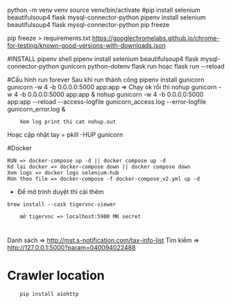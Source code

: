 python -m venv venv
source venv/bin/activate
#pip install selenium beautifulsoup4 flask mysql-connector-python
pipenv install selenium beautifulsoup4 flask mysql-connector-python
pip freeze


pip freeze > requirements.txt
https://googlechromelabs.github.io/chrome-for-testing/known-good-versions-with-downloads.json

#INSTALL
pipenv shell
pipenv install selenium beautifulsoup4 flask mysql-connector-python gunicorn python-dotenv
flask run hoạc flask run --reload

#Cấu hình run forever
Sau khi run thành công 
pipenv install gunicorn
gunicorn -w 4 -b 0.0.0.0:5000 app:app => Chạy ok rồi thì  nohup gunicorn -w 4 -b 0.0.0.0:5000 app:app &
nohup gunicorn -w 4 -b 0.0.0.0:5000 app:app --reload --access-logfile gunicorn_access.log --error-logfile gunicorn_error.log &

``` 
    Xem log print thi cat nohup.out
```
Hoạc cập nhật tay = pkill -HUP gunicorn


#Docker
``` 
RUN => docker-compose up -d || docker compose up -d
Kd lại docker => docker-compose down || docker compose down
Xem logs => docker logs selenium-hub
RUn theo file => docker-compose -f docker-compose_v2.yml up -d
```
- Để mở trình duyệt thì cài thêm
```
brew install --cask tigervnc-viewer
```
```
    mở tigervnc => localhost:5900 MK secret
```
#
Danh sách => http://mst.s-notification.com/tax-info-list
Tìm kiếm => http://127.0.0.1:5000?param=040094022488

# Crawler location
``` 
    pip install aiohttp
```